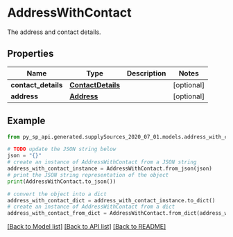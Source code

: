 # AddressWithContact

The address and contact details.

## Properties

Name | Type | Description | Notes
------------ | ------------- | ------------- | -------------
**contact_details** | [**ContactDetails**](ContactDetails.md) |  | [optional] 
**address** | [**Address**](Address.md) |  | [optional] 

## Example

```python
from py_sp_api.generated.supplySources_2020_07_01.models.address_with_contact import AddressWithContact

# TODO update the JSON string below
json = "{}"
# create an instance of AddressWithContact from a JSON string
address_with_contact_instance = AddressWithContact.from_json(json)
# print the JSON string representation of the object
print(AddressWithContact.to_json())

# convert the object into a dict
address_with_contact_dict = address_with_contact_instance.to_dict()
# create an instance of AddressWithContact from a dict
address_with_contact_from_dict = AddressWithContact.from_dict(address_with_contact_dict)
```
[[Back to Model list]](../README.md#documentation-for-models) [[Back to API list]](../README.md#documentation-for-api-endpoints) [[Back to README]](../README.md)


